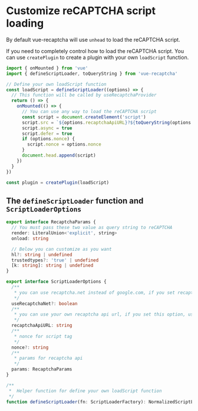 # Customize reCAPTCHA script loading

By default vue-recaptcha will use `unhead` to load the reCAPTCHA script.

If you need to completely control how to load the reCAPTCHA script. You can use `createPlugin` to create a plugin with your own `loadScript` function.

```ts
import { onMounted } from 'vue'
import { defineScriptLoader, toQueryString } from 'vue-recaptcha'

// Define your own loadScript function
const loadScript = defineScriptLoader((options) => {
  // This function will be called by useRecaptchaProvider
  return () => {
    onMounted(() => {
      // You can use any way to load the reCAPTCHA script
      const script = document.createElement('script')
      script.src = `${options.recaptchaApiURL}?${toQueryString(options.params)}`
      script.async = true
      script.defer = true
      if (options.nonce) {
        script.nonce = options.nonce
      }
      document.head.append(script)
    })
  }
})

const plugin = createPlugin(loadScript)
```

## The `defineScriptLoader` function and `ScriptLoaderOptions`

```ts
export interface RecaptchaParams {
  // You must pass these two value as query string to reCAPTCHA
  render: LiteralUnion<'explicit', string>
  onload: string

  // Below you can customize as you want
  hl?: string | undefined
  trustedtypes?: 'true' | undefined
  [k: string]: string | undefined
}

export interface ScriptLoaderOptions {
  /**
   * you can use recaptcha.net instead of google.com, if you set recaptchaApiURL, this option will be ignored
   */
  useRecaptchaNet?: boolean
  /**
   * you can use your own recaptcha api url, if you set this option, useRecaptchaNet will be ignored
   */
  recaptchaApiURL: string
  /**
   * nonce for script tag
   */
  nonce?: string
  /**
   * params for recaptcha api
   */
  params: RecaptchaParams
}

/**
 *  Helper function for define your own loadScript function
 */
function defineScriptLoader(fn: ScriptLoaderFactory): NormalizedScriptLoaderFactory
```
